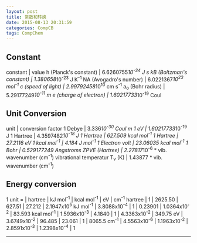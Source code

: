 ```yaml
---
layout: post
title: 常数和转换
date: 2015-08-13 20:31:59
categories: CompCB
tags: CompChem
---
```


## Constant

constant | value
h (Planck's constant) | 6.6260755*10<sup>-34</sup> J s
kB (Boltzman's constant) | 1.380658*10<sup>-23</sup> J K<sup>-1</sup>
NA (Avogadro's number) | 6.0221367*10<sup>23</sup> mol<sup>-1</sup>
c (speed of light) | 2.99792458*10<sup>10</sup> cm s<sup>-1</sup>
a<sub>o</sub> (Bohr radius) | 5.29177249*10<sup>-11</sup> m
e (charge of electron) | 1.60217733*10<sup>-19</sup> Coul

## Unit Conversion

unit | conversion factor
1 Debye | 3.336*10<sup>-30</sup> Coul m
1 eV | 1.60217733*10<sup>-19</sup> J
1 Hartree | 4.3597482*10<sup>-18</sup> J
1 Hartree | 627.509 kcal mol<sup>-1</sup>
1 Hartree | 27.2116 eV
1 kcal mol<sup>-1</sup> | 4.184 J mol<sup>-1</sup>
1 Electron volt | 23.06035 kcal mol<sup>-1</sup>
1 Bohr | 0.529177249 Angstroms
ZPVE (Hartree) | 2.27817*10<sup>-6</sup> * vib. wavenumber (cm<sup>-1</sup>)
vibrational temperatur T<sub>v</sub> (K) | 1.43877 * vib. wavenumber (cm<sup>-1</sup>)

## Energy conversion

1 unit = | hartree | kJ mol<sup>-1</sup> | kcal mol<sup>-1</sup> | eV | cm<sup>-1</sup>
hartree | 1 | 2625.50 | 627.51 | 27.212 | 2.1947x10<sup>5</sup>
kJ mol<sup>-1</sup> | 3.8088x10<sup>-4</sup>  | 1 | 0.23901 | 1.0364x10<sup>-2</sup> | 83.593
kcal mol<sup>-1</sup> | 1.5936x10<sup>-3</sup> | 4.1840 | 1 | 4.3363x10<sup>-2</sup>  | 349.75
eV | 3.6749x10<sup>-2</sup> | 96.485 | 23.061 | 1 | 8065.5
cm<sup>-1</sup> | 4.5563x10<sup>-6</sup> | 1.1963x10<sup>-2</sup> | 2.8591x10<sup>-3</sup> | 1.2398x10<sup>-4</sup> | 1


------
